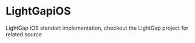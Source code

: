 LightGapiOS
===========

LightGap iOS standart implementation, checkout the LightGap project for related source
